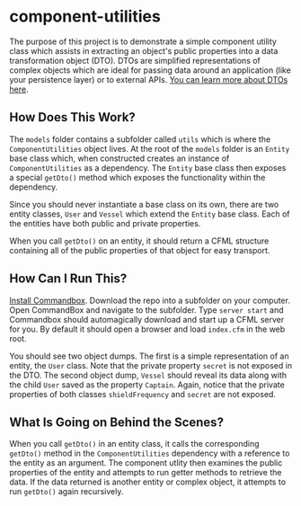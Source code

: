 # component-utilities

The purpose of this project is to demonstrate a simple component utility class which assists in extracting an object's public properties into a data transformation object (DTO). DTOs are simplified representations of complex objects which are ideal for passing data around an application (like your persistence layer) or to external APIs.  [You can learn more about DTOs here](https://en.wikipedia.org/wiki/Data_transfer_object).

## How Does This Work?

The `models` folder contains a subfolder called `utils` which is where the `ComponentUtilities` object lives.  At the root of the `models` folder is an `Entity` base class which, when constructed creates an instance of `ComponentUtilities` as a dependency.  The `Entity` base class then exposes a special `getDto()` method which exposes the functionality within the dependency.

Since you should never instantiate a base class on its own, there are two entity classes, `User` and `Vessel` which extend the `Entity` base class.  Each of the entities have both public and private properties.

When you call `getDto()` on an entity, it should return a CFML structure containing all of the public properties of that object for easy transport.

## How Can I Run This?

[Install Commandbox](https://www.ortussolutions.com/products/commandbox).  Download the repo into a subfolder on your computer.  Open CommandBox and navigate to the subfolder.  Type `server start` and Commandbox should automagically download and start up a CFML server for you.  By default it should open a browser and load `index.cfm` in the web root.

You should see two object dumps. The first is a simple representation of an entity, the `User` class.  Note that the private property `secret` is not exposed in the DTO.  The second object dump, `Vessel` should reveal its data along with the child `User` saved as the property `Captain`.  Again, notice that the private properties of both classes `shieldFrequency` and `secret` are not exposed.

## What Is Going on Behind the Scenes?

When you call `getDto()` in an entity class, it calls the corresponding `getDto()` method in the `ComponentUtilities` dependency with a reference to the entity as an argument.  The component utlity then examines the public properties of the entity and attempts to run getter methods to retrieve the data.  If the data returned is another entity or complex object, it attempts to run `getDto()` again recursively.

